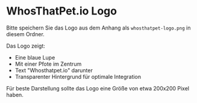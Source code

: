 # WhosThatPet.io Logo

Bitte speichern Sie das Logo aus dem Anhang als `whosthatpet-logo.png` in diesem Ordner.

Das Logo zeigt:
- Eine blaue Lupe 
- Mit einer Pfote im Zentrum
- Text "Whosthatpet.io" darunter
- Transparenter Hintergrund für optimale Integration

Für beste Darstellung sollte das Logo eine Größe von etwa 200x200 Pixel haben.
